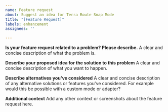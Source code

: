 ```yaml
---
name: Feature request
about: Suggest an idea for Terra Route Snap Mode
title: "[Feature Request]"
labels: enhancement
assignees: ''

---
```


**Is your feature request related to a problem? Please describe.**
A clear and concise description of what the problem is. 

**Describe your proposed idea for the solution to this problem**
A clear and concise description of what you want to happen.

**Describe alternatives you've considered**
A clear and concise description of any alternative solutions or features you've considered. For example would this be possible with a custom mode or adapter?

**Additional context**
Add any other context or screenshots about the feature request here.
